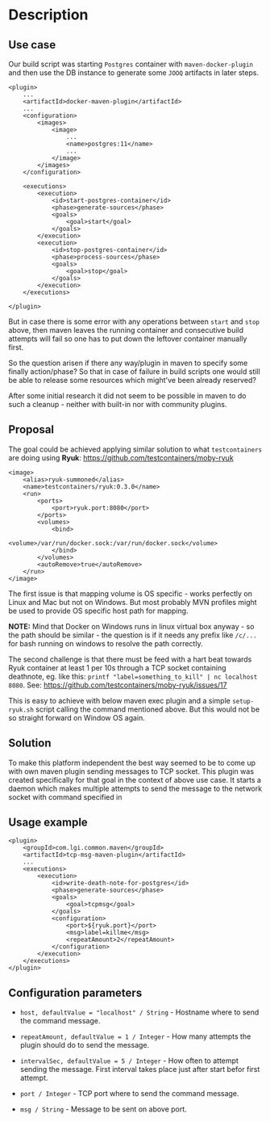# Description

Use case
---

Our build script was starting `Postgres` container with `maven-docker-plugin` and then use the DB instance to generate some `JOOQ` artifacts in later steps.

```
<plugin>
    ...
    <artifactId>docker-maven-plugin</artifactId>
    ...
    <configuration>
        <images>
            <image>
                ...
                <name>postgres:11</name>
                ...
            </image>
        </images>
    </configuration>

    <executions>
        <execution>
            <id>start-postgres-container</id>
            <phase>generate-sources</phase>
            <goals>
                <goal>start</goal>
            </goals>
        </execution>
        <execution>
            <id>stop-postgres-container</id>
            <phase>process-sources</phase>
            <goals>
                <goal>stop</goal>
            </goals>
        </execution>
    </executions>

</plugin>
```

But in case there is some error with any operations between `start` and `stop` above, then maven leaves the running container and consecutive build attempts will fail so one has to put down the leftover container manually first.

So the question arisen if there any way/plugin in maven to specify some finally action/phase? So that in case of failure in build scripts one would still be able to release some resources which might've been already reserved?

After some initial research it did not seem to be possible in maven to do such a cleanup - neither with built-in nor with community plugins.

Proposal
---

The goal could be achieved applying similar solution to what `testcontainers` are doing using **Ryuk**: https://github.com/testcontainers/moby-ryuk
        
```
<image>
    <alias>ryuk-summoned</alias>
    <name>testcontainers/ryuk:0.3.0</name>
    <run>
        <ports>
            <port>ryuk.port:8080</port>
        </ports>
        <volumes>
            <bind>
                <volume>/var/run/docker.sock:/var/run/docker.sock</volume>
            </bind>
        </volumes>
        <autoRemove>true</autoRemove>
    </run>
</image>
```

The first issue is that mapping volume is OS specific - works perfectly on Linux and Mac but not on Windows.
But most probably MVN profiles might be used to provide OS specific host path for mapping. 

**NOTE:** Mind that Docker on Windows runs in linux virtual box anyway - so the path should be similar - the question is if it needs any prefix like `/c/...` for bash running on windows to resolve the path correctly.

The second challenge is that there must be feed with a hart beat towards Ryuk container at least 1 per 10s through a TCP socket containing deathnote, eg. like this: `printf "label=something_to_kill" | nc localhost 8080`. See: https://github.com/testcontainers/moby-ryuk/issues/17

This is easy to achieve with below maven exec plugin and a simple `setup-ryuk.sh` script calling the command mentioned above. But this would not be so straight forward on Window OS again.

Solution
---

To make this platform independent the best way seemed to be to come up with own maven plugin sending messages to TCP socket.
This plugin was created specifically for that goal in the context of above use case. It starts a daemon which makes multiple attempts to send the message to the network socket with command specified in  
            
Usage example
---

```
<plugin>
    <groupId>com.lgi.common.maven</groupId>
    <artifactId>tcp-msg-maven-plugin</artifactId>
    ...
    <executions>
        <execution>
            <id>write-death-note-for-postgres</id>
            <phase>generate-sources</phase>
            <goals>
                <goal>tcpmsg</goal>
            </goals>
            <configuration>
                <port>${ryuk.port}</port>
                <msg>label=killme</msg>
                <repeatAmount>2</repeatAmount>
            </configuration>
        </execution>
    </executions>
</plugin>
```

Configuration parameters
---

- `host, defaultValue = "localhost" / String` - Hostname where to send the command message.

- `repeatAmount, defaultValue = 1 / Integer` - How many attempts the plugin should do to send the message.

- `intervalSec, defaultValue = 5 / Integer` - How often to attempt sending the message. First interval takes place just after start befor first attempt.

- `port / Integer` - TCP port where to send the command message.

- `msg / String` - Message to be sent on above port.
